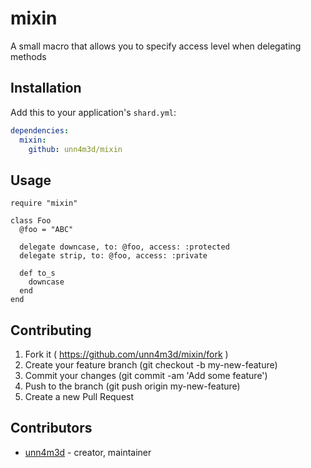 # mixin

A small macro that allows you to specify access level when delegating methods

## Installation


Add this to your application's `shard.yml`:

```yaml
dependencies:
  mixin:
    github: unn4m3d/mixin
```


## Usage


```crystal
require "mixin"

class Foo
  @foo = "ABC"

  delegate downcase, to: @foo, access: :protected
  delegate strip, to: @foo, access: :private

  def to_s
    downcase
  end
end
```

## Contributing

1. Fork it ( https://github.com/unn4m3d/mixin/fork )
2. Create your feature branch (git checkout -b my-new-feature)
3. Commit your changes (git commit -am 'Add some feature')
4. Push to the branch (git push origin my-new-feature)
5. Create a new Pull Request

## Contributors

- [unn4m3d](https://github.com/unn4m3d) - creator, maintainer
